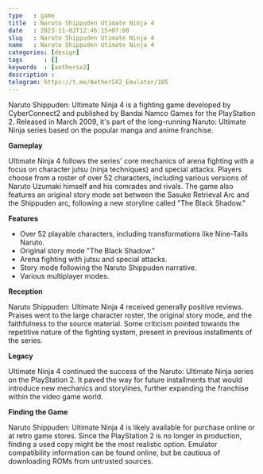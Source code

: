 ```yaml
---
type   : game
title  : Naruto Shippuden Utimate Ninja 4
date   : 2023-11-02T12:46:15+07:00
slug   : Naruto Shippuden Utimate Ninja 4
name   : Naruto Shippuden Utimate Ninja 4
categories: [design]
tags      : []
keywords  : [aethersx2]
description : 
telegram: https://t.me/AetherSX2_Emulator/105
---
```


Naruto Shippuden: Ultimate Ninja 4 is a fighting game developed by CyberConnect2 and published by Bandai Namco Games for the PlayStation 2. Released in March 2009, it's part of the long-running Naruto: Ultimate Ninja series based on the popular manga and anime franchise.

**Gameplay**

Ultimate Ninja 4 follows the series' core mechanics of arena fighting with a focus on character jutsu (ninja techniques) and special attacks. Players choose from a roster of over 52 characters, including various versions of Naruto Uzumaki himself and his comrades and rivals. The game also features an original story mode set between the Sasuke Retrieval Arc and the Shippuden arc, following a new storyline called "The Black Shadow."

**Features**

* Over 52 playable characters, including transformations like Nine-Tails Naruto.
* Original story mode "The Black Shadow."
* Arena fighting with jutsu and special attacks.
* Story mode following the Naruto Shippuden narrative.
* Various multiplayer modes.

**Reception**

Naruto Shippuden: Ultimate Ninja 4 received generally positive reviews. Praises went to the large character roster, the original story mode, and the faithfulness to the source material. Some criticism pointed towards the repetitive nature of the fighting system, present in previous installments of the series.

**Legacy**

Ultimate Ninja 4 continued the success of the Naruto: Ultimate Ninja series on the PlayStation 2. It paved the way for future installments that would introduce new mechanics and storylines, further expanding the franchise within the video game world.

**Finding the Game**

Naruto Shippuden: Ultimate Ninja 4 is likely available for purchase online or at retro game stores.  Since the PlayStation 2 is no longer in production, finding a used copy might be the most realistic option. Emulator compatibility information can be found online, but be cautious of downloading ROMs from untrusted sources.
